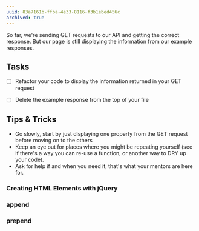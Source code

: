 ```yaml
---
uuid: 83a7161b-ffba-4e33-8116-f3b1ebed456c
archived: true
---
```



So far, we're sending GET requests to our API and getting the correct response. But our page is still displaying the information from our example responses.

## Tasks

- [ ] Refactor your code to display the information returned in your GET request
- [ ] Delete the example response from the top of your file


## Tips & Tricks

- Go slowly, start by just displaying one property from the GET request before moving on to the others
- Keep an eye out for places where you might be repeating yourself (see if there's a way you can re-use a function, or another way to DRY up your code).
- Ask for help if and when you need it, that's what your mentors are here for.


### Creating HTML Elements with jQuery


### append


### prepend


###
